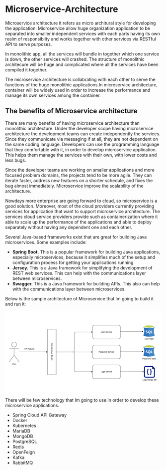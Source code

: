 # Microservice-Architecture

Microservice architecture it refers as micro architural style for developing the application. Microservice allow huge organization application to be separated into smaller independent services with each parts having its own realm of responsibilty and works together with other services via RESTful API to serve purposes.

In monolithic app, all the services will bundle in together which one service is down, the other services will crashed. The structure of monolithic architecure will be huge and complicated where all the services have been compiled it together.

The microservice architecture is collabrating with each other to serve the functions of the huge monolithic applications.In microservice architecture, container will be widely used in order to increase the performance and manage its own services among the container.

## The benefits of Microservice architecture

There are many benefits of having microservice architecture than monolithic architecture. Under the developer scope having microservice architecture the development teams can create independently the services. Since they communicate via messaging if at all, they are not dependent on the same coding language. Developers can use the programming language that they comfortable with it, in order to develop microservice application. This helps them manage the services with their own, with lower costs and less bugs.

Since the developer teams are working on smaller applications and more focused problem domains, the projects tend to be more agile. They can iterate faster, address new features on a shorter schedule, and fixes the bug almost immediately. Microservice improve the scalability of the architecture.

Nowdays more enterprise are going forward to cloud, so microservice is a good solution. Moreover, most of the cloud providers currently providing services for application that want to support microservice architecture. The services cloud service providers provide such as containerization where it able to scale up the performance of the applications and able to deploy separately without having any dependent one and each other.

Several Java-based frameworks exist that are great for building Java microservices. Some examples include:

- **Spring Boot.** This is a popular framework for building Java applications, especially microservices, because it simplifies much of the setup and configuration process for getting your applications running.
- **Jersey.** This is a Java framework for simplifying the development of REST web services. This can help with the communications layer between microservices.
- **Swagger.** This is a Java framework for building APIs. This also can help with the communications layer between microservices.

Below is the sample architecture of Microservice that Im going to build it and run it:


![This is an image](https://github.com/lingkeshra10/Microservice-Architecture/blob/main/Microservice%20Architecture.png)


There will be few technology that Im going to use in order to develop these microservice applications.

- Spring Cloud API Gateway
- Docker
- Kubernetes
- MariaDB
- MongoDB
- PostgreSQL
- Redis
- OpenFeign
- Kafka
- RabbitMQ
